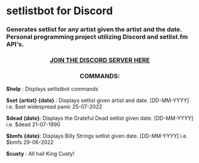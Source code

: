 # setlistbot for Discord

### Generates setlist for any artist given the artist and the date. Personal programming project utilizing Discord and setlist.fm API's.

<h3 align= "center">
<a href="https://discord.gg/PSKHmVgu"> 
  JOIN THE DISCORD SERVER HERE
</a>
</h3>

<h3 align= "center"> COMMANDS: </h3>

**$help** : Displays setlistbot commands

**$set {artist} {date}** : Displays setlist given artist and date. [DD-MM-YYYY] i.e.  $set widespread panic 25-07-2022

**$dead {date}**: Displays the Grateful Dead setlist given date. [DD-MM-YYYY]  i.e. $dead 21-07-1990

**$bmfs {date}**: Displays Billy Strings setlist given date. [DD-MM-YYYY] i.e. $bmfs 29-06-2022

**$custy** : All hail King Custy!